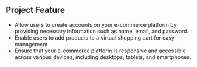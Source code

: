 ## Project Feature

- Allow users to create accounts on your e-commerce platform by providing necessary information such as name, email, and password.
- Enable users to add products to a virtual shopping cart for easy management 
- Ensure that your e-commerce platform is responsive and accessible across various devices, including desktops, tablets, and smartphones.



